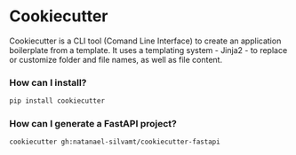 # Cookiecutter

Cookiecutter is a CLI tool (Comand Line Interface) to create an application boilerplate from a template. It uses a templating system - Jinja2 - to replace or customize folder and file names, as well as file content.

### How can I install?

```bash
pip install cookiecutter
```

### How can I generate a FastAPI project?

```bash
cookiecutter gh:natanael-silvamt/cookiecutter-fastapi
```
